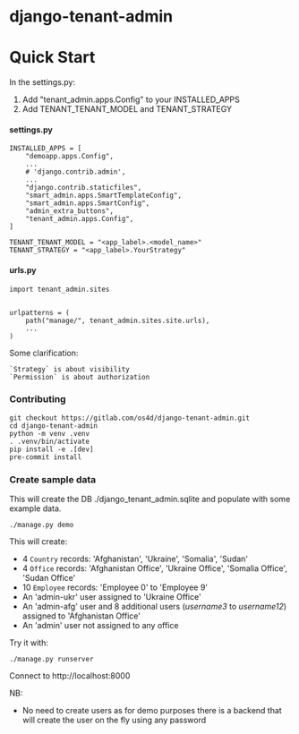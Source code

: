 django-tenant-admin
===================


Quick Start
===========

In the settings.py:
1. Add "tenant_admin.apps.Config" to your INSTALLED_APPS
2. Add TENANT_TENANT_MODEL and TENANT_STRATEGY

#### settings.py
    INSTALLED_APPS = [
        "demoapp.apps.Config",
        ...
        # 'django.contrib.admin',
        ...
        "django.contrib.staticfiles",
        "smart_admin.apps.SmartTemplateConfig",
        "smart_admin.apps.SmartConfig",
        "admin_extra_buttons",
        "tenant_admin.apps.Config",
    ]

    TENANT_TENANT_MODEL = "<app_label>.<model_name>"
    TENANT_STRATEGY = "<app_label>.YourStrategy"


#### urls.py
    import tenant_admin.sites


    urlpatterns = (
        path("manage/", tenant_admin.sites.site.urls),
        ...
    )


Some clarification:

    `Strategy` is about visibility
    `Permission` is about authorization


### Contributing
    
    git checkout https://gitlab.com/os4d/django-tenant-admin.git
    cd django-tenant-admin
    python -m venv .venv
    . .venv/bin/activate
    pip install -e .[dev]
    pre-commit install

### Create sample data

This will create the DB ./django_tenant_admin.sqlite and populate with some example data.

    ./manage.py demo

This will create:
- 4 `Country` records: 'Afghanistan', 'Ukraine', 'Somalia', 'Sudan'
- 4 `Office` records: 'Afghanistan Office', 'Ukraine Office', 'Somalia Office', 'Sudan Office'
- 10 `Employee` records: 'Employee 0' to 'Employee 9'
- An 'admin-ukr' user assigned to 'Ukraine Office'
- An 'admin-afg' user and 8 additional users (_username3_ to _username12_) assigned to 'Afghanistan Office'
- An 'admin' user not assigned to any office


Try it with:

    ./manage.py runserver

Connect to http://localhost:8000

NB:
- No need to create users as for demo purposes there is a backend that will create the user on the fly using any
password



